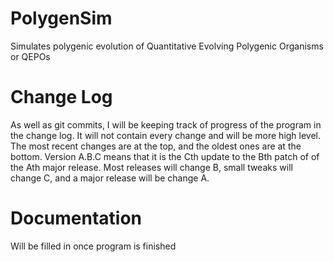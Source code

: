 # PolygenSim
Simulates polygenic evolution of Quantitative Evolving
Polygenic Organisms or QEPOs

# Change Log
As well as git commits, I will be keeping track of progress
of the program in the change log.  It will not contain every
change and will be more high level.  The most recent changes
are at the top, and the oldest ones are at the bottom.
Version A.B.C means that it is the Cth update to the Bth
patch of of the Ath major release.  Most releases will change
B, small tweaks will change C, and a major release will be
change A.

# Documentation
Will be filled in once program is finished
